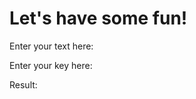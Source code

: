 <html>
<head>
<link rel="shortcut icon" href="/favicon.ico" />
</head>
<body>

<h1>Let's have some fun!</h1>
<p>Enter your text here:</p>
<p>Enter your key here:</p>
<p>Result:</p>


</body>
</html>
